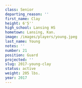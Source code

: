 ```yaml
---
class: Senior
departing_reason: ''
first_name: Clay
height: 6'5''
high_school: Lansing HS
hometown: Lansing, Kan.
image: /images/players/young.jpeg
last_name: Young
notes: ''
number: 21
position: Guard
projected: ''
slug: 2017-young-clay
status: active
weight: 205 lbs.
year: 2017
---
```

